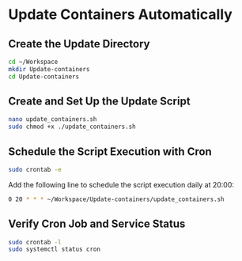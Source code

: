 # Update Containers Automatically

## Create the Update Directory
```sh
cd ~/Workspace
mkdir Update-containers
cd Update-containers
```

## Create and Set Up the Update Script
```sh
nano update_containers.sh
sudo chmod +x ./update_containers.sh
```

## Schedule the Script Execution with Cron
```sh
sudo crontab -e
```
Add the following line to schedule the script execution daily at 20:00:
```sh
0 20 * * * ~/Workspace/Update-containers/update_containers.sh
```

## Verify Cron Job and Service Status
```sh
sudo crontab -l
sudo systemctl status cron
```
